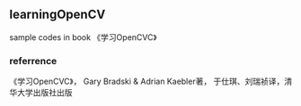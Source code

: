 ## learningOpenCV
sample codes in book 《学习OpenCVC》

### referrence
《学习OpenCVC》， Gary Bradski & Adrian Kaebler著， 于仕琪、刘瑞祯译，清华大学出版社出版
